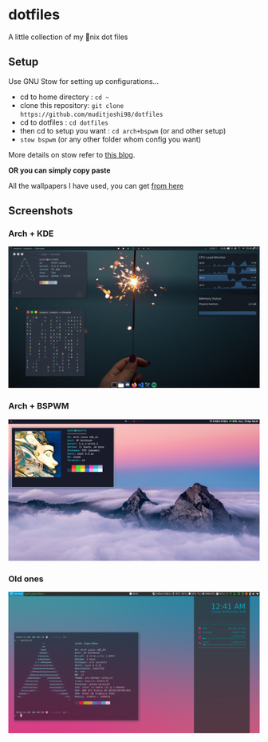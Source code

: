 # dotfiles

A little collection of my 🐧nix dot files

## Setup

Use GNU Stow for setting up configurations...
* cd to home directory : `cd ~`
* clone this repository: `git clone https://github.com/muditjoshi98/dotfiles`
* cd to dotfiles : `cd dotfiles`
* then cd to setup you want : `cd arch+bspwm` (or and other setup)
* `stow bspwm` (or any other folder whom config you want)

More details on stow refer to [this blog](https://alexpearce.me/2016/02/managing-dotfiles-with-stow/). 

**OR you can simply copy paste**

All the wallpapers I have used, you can get [from here](https://drive.google.com/drive/folders/1pjaxknbXa_p5t8X4umXg75J3bc2I36Au?usp=sharing)

## Screenshots

### Arch + KDE

![arch+kde](arch+KDE/other/1.png)

### Arch + BSPWM

![arch+bspwm](arch+bspwm/other/1.png)

### Old ones

![old](old/1.png)